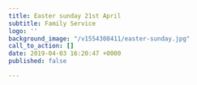 ```yaml
---
title: Easter sunday 21st April
subtitle: Family Service
logo: ''
background_image: "/v1554308411/easter-sunday.jpg"
call_to_action: []
date: 2019-04-03 16:20:47 +0000
published: false

---
```

